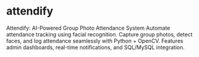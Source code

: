 # attendify
Attendify: AI-Powered Group Photo Attendance System Automate attendance tracking using facial recognition. Capture group photos, detect faces, and log attendance seamlessly with Python + OpenCV. Features admin dashboards, real-time notifications, and SQL/MySQL integration.
